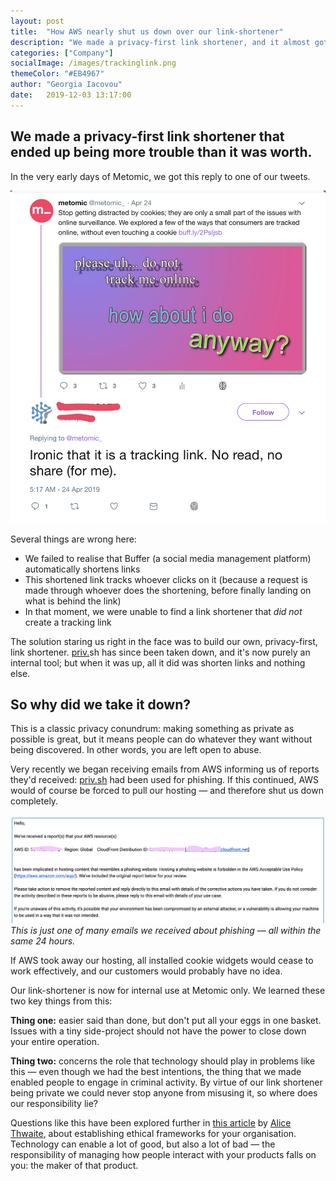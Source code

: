 ```yaml
---
layout: post
title:  "How AWS nearly shut us down over our link-shortener"
description: "We made a privacy-first link shortener, and it almost got us into trouble because it was used for phishing."
categories: ["Company"]
socialImage: /images/trackinglink.png
themeColor: "#EB4967"
author: "Georgia Iacovou"
date:   2019-12-03 13:17:00
---
```


## We made a privacy-first link shortener that ended up being more trouble than it was worth.

In the very early days of Metomic, we got this reply to one of our tweets.

![screenshot of tweet that gave us the idea](/images/trackinglink.png)

Several things are wrong here:

- We failed to realise that Buffer (a social media management platform) automatically shortens links
- This shortened link tracks whoever clicks on it (because a request is made through whoever does the shortening, before finally landing on what is behind the link)
- In that moment, we were unable to find a link shortener that *did not* create a tracking link

The solution staring us right in the face was to build our own, privacy-first, link shortener. [priv.](http://priv.gh)sh has since been taken down, and it's now purely an internal tool; but when it was up, all it did was shorten links and nothing else.

## So why did we take it down?

This is a classic privacy conundrum: making something as private as possible is great, but it means people can do whatever they want without being discovered. In other words, you are left open to abuse.

Very recently we began receiving emails from AWS informing us of reports they'd received: [priv.sh](http://priv.sh) had been used for phishing. If this continued, AWS would of course be forced to pull our hosting — and therefore shut us down completely.

![screenshot of email from AWS warning us of phishing](/images/aws-phishing.png)
*This is just one of many emails we received about phishing — all within the same 24 hours.*

If AWS took away our hosting, all installed cookie widgets would cease to work effectively, and our customers would probably have no idea.

Our link-shortener is now for internal use at Metomic only. We learned these two key things from this:

**Thing one:** easier said than done, but don't put all your eggs in one basket. Issues with a tiny side-project should not have the power to close down your entire operation.

**Thing two:** concerns the role that technology should play in problems like this — even though we had the best intentions, the thing that we made enabled people to engage in criminal activity. By virtue of our link shortener being private we could never stop anyone from misusing it, so where does our responsibility lie?

Questions like this have been explored further in [this article](https://metomic.io/blog/main/2019/12/02/making-business-ethical.html) by [Alice Thwaite](https://twitter.com/alicelthwaite), about establishing ethical frameworks for your organisation. Technology can enable a lot of good, but also a lot of bad — the responsibility of managing how people interact with your products falls on you: the maker of that product.